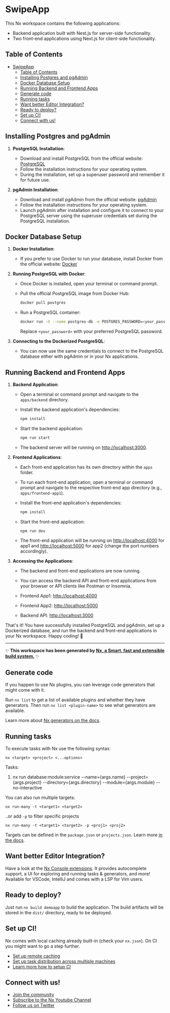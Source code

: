 # SwipeApp

This Nx workspace contains the following applications:

- Backend application built with Nest.js for server-side functionality.
- Two front-end applications using Next.js for client-side functionality.

## Table of Contents

- [SwipeApp](#swipeapp)
  - [Table of Contents](#table-of-contents)
  - [Installing Postgres and pgAdmin](#installing-postgres-and-pgadmin)
  - [Docker Database Setup](#docker-database-setup)
  - [Running Backend and Frontend Apps](#running-backend-and-frontend-apps)
  - [Generate code](#generate-code)
  - [Running tasks](#running-tasks)
  - [Want better Editor Integration?](#want-better-editor-integration)
  - [Ready to deploy?](#ready-to-deploy)
  - [Set up CI!](#set-up-ci)
  - [Connect with us!](#connect-with-us)

## Installing Postgres and pgAdmin

1. **PostgreSQL Installation**:
   - Download and install PostgreSQL from the official website: [PostgreSQL](https://www.postgresql.org/download/)
   - Follow the installation instructions for your operating system.
   - During the installation, set up a superuser password and remember it for future use.

2. **pgAdmin Installation**:
   - Download and install pgAdmin from the official website: [pgAdmin](https://www.pgadmin.org/download/)
   - Follow the installation instructions for your operating system.
   - Launch pgAdmin after installation and configure it to connect to your PostgreSQL server using the superuser credentials set during the PostgreSQL installation.

## Docker Database Setup

1. **Docker Installation**:
   - If you prefer to use Docker to run your database, install Docker from the official website: [Docker](https://www.docker.com/get-started)

2. **Running PostgreSQL with Docker**:
   - Once Docker is installed, open your terminal or command prompt.
   - Pull the official PostgreSQL image from Docker Hub:

     ```bash
     docker pull postgres
     ```

   - Run a PostgreSQL container:

     ```bash
     docker run -d --name postgres-db -e POSTGRES_PASSWORD=<your_password> -p 5432:5432 postgres
     ```

     Replace `<your_password>` with your preferred PostgreSQL password.

3. **Connecting to the Dockerized PostgreSQL**:
   - You can now use the same credentials to connect to the PostgreSQL database either with pgAdmin or in your Nx applications.

## Running Backend and Frontend Apps

1. **Backend Application**:
   - Open a terminal or command prompt and navigate to the `apps/backend` directory.
   - Install the backend application's dependencies:

     ```bash
     npm install
     ```

   - Start the backend application:

     ```bash
     npm run start
     ```

   - The backend server will be running on <http://localhost:3000>.

2. **Frontend Applications**:
   - Each front-end application has its own directory within the `apps` folder.
   - To run each front-end application, open a terminal or command prompt and navigate to the respective front-end app directory (e.g., `apps/frontend-app1`).
   - Install the front-end application's dependencies:

     ```bash
     npm install
     ```

   - Start the front-end application:

     ```bash
     npm run dev
     ```

   - The front-end application will be running on <http://localhost:4000> for app1 and <http://localhost:5000> for app2 (change the port numbers accordingly).

3. **Accessing the Applications**:
   - The backend and front-end applications are now running.
   - You can access the backend API and front-end applications from your browser or API clients like Postman or Insomnia.

   - Frontend App1: <http://localhost:4000>
   - Frontend App2: <http://localhost:5000>
   - Backend API: <http://localhost:3000>

That's it! You have successfully installed PostgreSQL and pgAdmin, set up a Dockerized database, and run the backend and front-end applications in your Nx workspace. Happy coding! 🚀

---

✨ **This workspace has been generated by [Nx, a Smart, fast and extensible build system.](https://nx.dev)** ✨

## Generate code

If you happen to use Nx plugins, you can leverage code generators that might come with it.

Run `nx list` to get a list of available plugins and whether they have generators. Then run `nx list <plugin-name>` to see what generators are available.

Learn more about [Nx generators on the docs](https://nx.dev/plugin-features/use-code-generators).

## Running tasks

To execute tasks with Nx use the following syntax:

```
nx <target> <project> <...options>
```

Tasks:

1. nx run database:module:service --name={args.name} --project={args.project} --directory={args.directory} --module={args.module} --no-interactive

You can also run multiple targets:

```
nx run-many -t <target1> <target2>
```

..or add `-p` to filter specific projects

```
nx run-many -t <target1> <target2> -p <proj1> <proj2>
```

Targets can be defined in the `package.json` or `projects.json`. Learn more [in the docs](https://nx.dev/core-features/run-tasks).

## Want better Editor Integration?

Have a look at the [Nx Console extensions](https://nx.dev/nx-console). It provides autocomplete support, a UI for exploring and running tasks & generators, and more! Available for VSCode, IntelliJ and comes with a LSP for Vim users.

## Ready to deploy?

Just run `nx build demoapp` to build the application. The build artifacts will be stored in the `dist/` directory, ready to be deployed.

## Set up CI!

Nx comes with local caching already built-in (check your `nx.json`). On CI you might want to go a step further.

- [Set up remote caching](https://nx.dev/core-features/share-your-cache)
- [Set up task distribution across multiple machines](https://nx.dev/core-features/distribute-task-execution)
- [Learn more how to setup CI](https://nx.dev/recipes/ci)

## Connect with us!

- [Join the community](https://nx.dev/community)
- [Subscribe to the Nx Youtube Channel](https://www.youtube.com/@nxdevtools)
- [Follow us on Twitter](https://twitter.com/nxdevtools)
